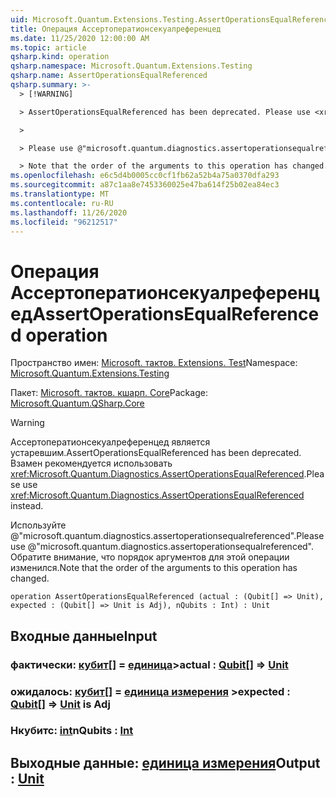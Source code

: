 ```yaml
---
uid: Microsoft.Quantum.Extensions.Testing.AssertOperationsEqualReferenced
title: Операция Ассертоператионсекуалреференцед
ms.date: 11/25/2020 12:00:00 AM
ms.topic: article
qsharp.kind: operation
qsharp.namespace: Microsoft.Quantum.Extensions.Testing
qsharp.name: AssertOperationsEqualReferenced
qsharp.summary: >-
  > [!WARNING]

  > AssertOperationsEqualReferenced has been deprecated. Please use <xref:Microsoft.Quantum.Diagnostics.AssertOperationsEqualReferenced> instead.

  >

  > Please use @"microsoft.quantum.diagnostics.assertoperationsequalreferenced".

  > Note that the order of the arguments to this operation has changed.
ms.openlocfilehash: e6c5d4b0005cc0cf1fb62a52b4a75a0370dfa293
ms.sourcegitcommit: a87c1aa8e7453360025e47ba614f25b02ea84ec3
ms.translationtype: MT
ms.contentlocale: ru-RU
ms.lasthandoff: 11/26/2020
ms.locfileid: "96212517"
---
```

# <a name="assertoperationsequalreferenced-operation"></a><span data-ttu-id="a62b1-102">Операция Ассертоператионсекуалреференцед</span><span class="sxs-lookup"><span data-stu-id="a62b1-102">AssertOperationsEqualReferenced operation</span></span>

<span data-ttu-id="a62b1-103">Пространство имен: [Microsoft. тактов. Extensions. Test](xref:Microsoft.Quantum.Extensions.Testing)</span><span class="sxs-lookup"><span data-stu-id="a62b1-103">Namespace: [Microsoft.Quantum.Extensions.Testing](xref:Microsoft.Quantum.Extensions.Testing)</span></span>

<span data-ttu-id="a62b1-104">Пакет: [Microsoft. тактов. кшарп. Core](https://nuget.org/packages/Microsoft.Quantum.QSharp.Core)</span><span class="sxs-lookup"><span data-stu-id="a62b1-104">Package: [Microsoft.Quantum.QSharp.Core](https://nuget.org/packages/Microsoft.Quantum.QSharp.Core)</span></span>


> [!WARNING]
> <span data-ttu-id="a62b1-105">Ассертоператионсекуалреференцед является устаревшим.</span><span class="sxs-lookup"><span data-stu-id="a62b1-105">AssertOperationsEqualReferenced has been deprecated.</span></span> <span data-ttu-id="a62b1-106">Взамен рекомендуется использовать <xref:Microsoft.Quantum.Diagnostics.AssertOperationsEqualReferenced>.</span><span class="sxs-lookup"><span data-stu-id="a62b1-106">Please use <xref:Microsoft.Quantum.Diagnostics.AssertOperationsEqualReferenced> instead.</span></span>
>
> <span data-ttu-id="a62b1-107">Используйте @"microsoft.quantum.diagnostics.assertoperationsequalreferenced".</span><span class="sxs-lookup"><span data-stu-id="a62b1-107">Please use @"microsoft.quantum.diagnostics.assertoperationsequalreferenced".</span></span>
> <span data-ttu-id="a62b1-108">Обратите внимание, что порядок аргументов для этой операции изменился.</span><span class="sxs-lookup"><span data-stu-id="a62b1-108">Note that the order of the arguments to this operation has changed.</span></span>



```qsharp
operation AssertOperationsEqualReferenced (actual : (Qubit[] => Unit), expected : (Qubit[] => Unit is Adj), nQubits : Int) : Unit
```


## <a name="input"></a><span data-ttu-id="a62b1-109">Входные данные</span><span class="sxs-lookup"><span data-stu-id="a62b1-109">Input</span></span>

### <a name="actual--qubit--unit"></a><span data-ttu-id="a62b1-110">фактически: [кубит](xref:microsoft.quantum.lang-ref.qubit)[] = [единица](xref:microsoft.quantum.lang-ref.unit)></span><span class="sxs-lookup"><span data-stu-id="a62b1-110">actual : [Qubit](xref:microsoft.quantum.lang-ref.qubit)[] => [Unit](xref:microsoft.quantum.lang-ref.unit)</span></span> 




### <a name="expected--qubit--unit--is-adj"></a><span data-ttu-id="a62b1-111">ожидалось: [кубит](xref:microsoft.quantum.lang-ref.qubit)[] = [единица измерения](xref:microsoft.quantum.lang-ref.unit) ></span><span class="sxs-lookup"><span data-stu-id="a62b1-111">expected : [Qubit](xref:microsoft.quantum.lang-ref.qubit)[] => [Unit](xref:microsoft.quantum.lang-ref.unit)  is Adj</span></span>




### <a name="nqubits--int"></a><span data-ttu-id="a62b1-112">Нкубитс: [int](xref:microsoft.quantum.lang-ref.int)</span><span class="sxs-lookup"><span data-stu-id="a62b1-112">nQubits : [Int](xref:microsoft.quantum.lang-ref.int)</span></span>





## <a name="output--unit"></a><span data-ttu-id="a62b1-113">Выходные данные: [единица измерения](xref:microsoft.quantum.lang-ref.unit)</span><span class="sxs-lookup"><span data-stu-id="a62b1-113">Output : [Unit](xref:microsoft.quantum.lang-ref.unit)</span></span>

